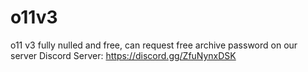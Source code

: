 # o11v3
o11 v3 fully nulled and free, can request free archive password on our server Discord Server: https://discord.gg/ZfuNynxDSK
